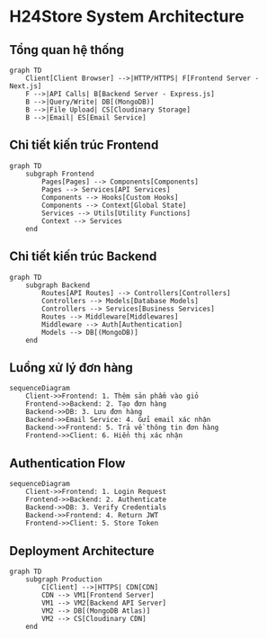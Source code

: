 # H24Store System Architecture

## Tổng quan hệ thống

```mermaid
graph TD
    Client[Client Browser] -->|HTTP/HTTPS| F[Frontend Server - Next.js]
    F -->|API Calls| B[Backend Server - Express.js]
    B -->|Query/Write| DB[(MongoDB)]
    B -->|File Upload| CS[Cloudinary Storage]
    B -->|Email| ES[Email Service]
```

## Chi tiết kiến trúc Frontend

```mermaid
graph TD
    subgraph Frontend
        Pages[Pages] --> Components[Components]
        Pages --> Services[API Services]
        Components --> Hooks[Custom Hooks]
        Components --> Context[Global State]
        Services --> Utils[Utility Functions]
        Context --> Services
    end
```

## Chi tiết kiến trúc Backend

```mermaid
graph TD
    subgraph Backend
        Routes[API Routes] --> Controllers[Controllers]
        Controllers --> Models[Database Models]
        Controllers --> Services[Business Services]
        Routes --> Middleware[Middlewares]
        Middleware --> Auth[Authentication]
        Models --> DB[(MongoDB)]
    end
```

## Luồng xử lý đơn hàng

```mermaid
sequenceDiagram
    Client->>Frontend: 1. Thêm sản phẩm vào giỏ
    Frontend->>Backend: 2. Tạo đơn hàng
    Backend->>DB: 3. Lưu đơn hàng
    Backend->>Email Service: 4. Gửi email xác nhận
    Backend->>Frontend: 5. Trả về thông tin đơn hàng
    Frontend->>Client: 6. Hiển thị xác nhận
```

## Authentication Flow

```mermaid
sequenceDiagram
    Client->>Frontend: 1. Login Request
    Frontend->>Backend: 2. Authenticate
    Backend->>DB: 3. Verify Credentials
    Backend->>Frontend: 4. Return JWT
    Frontend->>Client: 5. Store Token
```

## Deployment Architecture

```mermaid
graph TD
    subgraph Production
        C[Client] -->|HTTPS| CDN[CDN]
        CDN --> VM1[Frontend Server]
        VM1 --> VM2[Backend API Server]
        VM2 --> DB[(MongoDB Atlas)]
        VM2 --> CS[Cloudinary CDN]
    end
